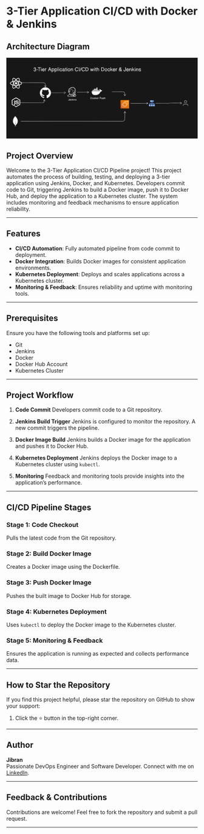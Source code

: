 # 3-Tier Application CI/CD with Docker & Jenkins

## Architecture Diagram

![3-Tier Application Deployment Diagram](./image.png)
## Project Overview
Welcome to the 3-Tier Application CI/CD Pipeline project! This project automates the process of building, testing, and deploying a 3-tier application using Jenkins, Docker, and Kubernetes. Developers commit code to Git, triggering Jenkins to build a Docker image, push it to Docker Hub, and deploy the application to a Kubernetes cluster. The system includes monitoring and feedback mechanisms to ensure application reliability.

---

## Features
- **CI/CD Automation**: Fully automated pipeline from code commit to deployment.
- **Docker Integration**: Builds Docker images for consistent application environments.
- **Kubernetes Deployment**: Deploys and scales applications across a Kubernetes cluster.
- **Monitoring & Feedback**: Ensures reliability and uptime with monitoring tools.

---

## Prerequisites
Ensure you have the following tools and platforms set up:
- Git
- Jenkins
- Docker
- Docker Hub Account
- Kubernetes Cluster

---

## Project Workflow

1. **Code Commit**
   Developers commit code to a Git repository.

2. **Jenkins Build Trigger**
   Jenkins is configured to monitor the repository. A new commit triggers the pipeline.

3. **Docker Image Build**
   Jenkins builds a Docker image for the application and pushes it to Docker Hub.

4. **Kubernetes Deployment**
   Jenkins deploys the Docker image to a Kubernetes cluster using `kubectl`.

5. **Monitoring**
   Feedback and monitoring tools provide insights into the application’s performance.

---

## CI/CD Pipeline Stages

### Stage 1: Code Checkout
Pulls the latest code from the Git repository.

### Stage 2: Build Docker Image
Creates a Docker image using the Dockerfile.

### Stage 3: Push Docker Image
Pushes the built image to Docker Hub for storage.

### Stage 4: Kubernetes Deployment
Uses `kubectl` to deploy the Docker image to the Kubernetes cluster.

### Stage 5: Monitoring & Feedback
Ensures the application is running as expected and collects performance data.

---

## How to Star the Repository
If you find this project helpful, please star the repository on GitHub to show your support:
1. Click the ⭐ button in the top-right corner.

---

## Author
**Jibran**  
Passionate DevOps Engineer and Software Developer.
Connect with me on [LinkedIn](https://www.linkedin.com/in/muhammad-jibran220/).


---
 

## Feedback & Contributions
Contributions are welcome! Feel free to fork the repository and submit a pull request.

---
 